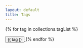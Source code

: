 ```yaml
---
layout: default
title: Tags
---
```


{% for tag in collections.tagList %}

<span>
    <a class="no-underline" href="/tags/{{ tag }}"><button class="bg-white hover:bg-gray-100 text-gray-800 font-semibold py-2 px-4 border border-gray-400 rounded shadow mr-6 mb-4">
        {{ tag }}
    </button>
    </a>
</span>
{% endfor %}
